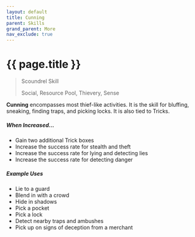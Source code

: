 ```yaml
---
layout: default
title: Cunning
parent: Skills
grand_parent: More
nav_exclude: true
---
```


# {{ page.title }}

> Scoundrel Skill
>
> Social, Resource Pool, Thievery, Sense

**<span style="color: {{ site.scoundrel_color }}">Cunning</span>** encompasses most thief-like activities. It is the skill for bluffing, sneaking, finding traps, and picking locks. It is also tied to Tricks.

##### When Increased...

- Gain two additional Trick boxes
- Increase the success rate for stealth and theft
- Increase the success rate for lying and detecting lies
- Increase the success rate for detecting danger

##### Example Uses

- Lie to a guard
- Blend in with a crowd
- Hide in shadows
- Pick a pocket
- Pick a lock
- Detect nearby traps and ambushes
- Pick up on signs of deception from a merchant
